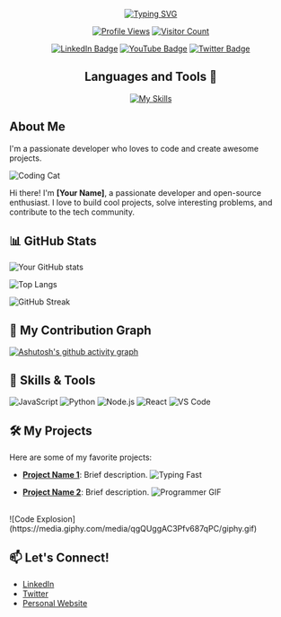 <!-- Title and Intro -->
<p align="center">
  <a href="https://git.io/typing-svg" rel="nofollow">
    <img src="https://readme-typing-svg.demolab.com?font=Fira+Code&size=30&pause=1000&center=true&width=435&lines=Sup+Mates+!;I'm+Your+Name;Your+Tagline;Computer+Science;Your+University+or+Workplace;Eager+to+Learn+Everything+at+Once" alt="Typing SVG">
  </a>
</p>

<p align="center">
  <a href="https://your-link.com"><img src="https://komarev.com/ghpvc/?username=yourusername&color=ff69b4" alt="Profile Views"></a>
  <a href="https://profile-counter.glitch.me/{yourusername}/count.svg"><img src="https://profile-counter.glitch.me/{yourusername}/count.svg" alt="Visitor Count"></a>
</p>

<p align="center">
  <a href="https://www.linkedin.com/in/your-linkedin/"><img src="https://img.shields.io/badge/LinkedIn-blue?style=for-the-badge&logo=linkedin&logoColor=white" alt="LinkedIn Badge"></a>
  <a href="https://www.youtube.com/yourchannel"><img src="https://img.shields.io/badge/YouTube-red?style=for-the-badge&logo=youtube&logoColor=white" alt="YouTube Badge"></a>
  <a href="https://twitter.com/yourtwitter"><img src="https://img.shields.io/badge/Twitter-blue?style=for-the-badge&logo=twitter&logoColor=white" alt="Twitter Badge"></a>
</p>

<h2 align="center">Languages and Tools 🧰</h2>

<p align="center">
  <a href="https://skillicons.dev">
    <img src="https://skillicons.dev/icons?i=py,c,cpp,java,cs,html,css,javascript,bash,bootstrap,django,flask,docker,eclipse,figma,github,ai,linux,md,netlify,vim,visualstudio,vscode" alt="My Skills">
  </a>
</p>

<!-- Add more sections or customize as needed -->



## About Me

I'm a passionate developer who loves to code and create awesome projects.

![Coding Cat](https://media.giphy.com/media/JIX9t2j0ZTN9S/giphy.gif)

Hi there! I'm **[Your Name]**, a passionate developer and open-source enthusiast. I love to build cool projects, solve interesting problems, and contribute to the tech community.

<!-- GitHub Stats -->
## 📊 GitHub Stats

<!-- GitHub Readme Stats -->
![Your GitHub stats](https://github-readme-stats.vercel.app/api?username=yourusername&show_icons=true&theme=radical)

<!-- Top Languages -->
![Top Langs](https://github-readme-stats.vercel.app/api/top-langs/?username=yourusername&layout=compact&theme=radical)

<!-- Streak Stats -->
![GitHub Streak](https://github-readme-streak-stats.herokuapp.com/?user=yourusername&theme=radical)

<!-- Activity Graph -->
## 🌱 My Contribution Graph

[![Ashutosh's github activity graph](https://github-readme-activity-graph.vercel.app/graph?username=CodesbyTaha&theme=tokyo-night)](https://github.com/ashutosh00710/github-readme-activity-graph)


<!-- Badges and Skills -->
## 🚀 Skills & Tools

![JavaScript](https://img.shields.io/badge/-JavaScript-F7DF1E?style=flat-square&logo=javascript&logoColor=black)
![Python](https://img.shields.io/badge/-Python-3776AB?style=flat-square&logo=python&logoColor=white)
![Node.js](https://img.shields.io/badge/-Node.js-339933?style=flat-square&logo=node.js&logoColor=white)
![React](https://img.shields.io/badge/-React-61DAFB?style=flat-square&logo=react&logoColor=white)
![VS Code](https://img.shields.io/badge/-VS%20Code-007ACC?style=flat-square&logo=visual-studio-code&logoColor=white)

<!-- Projects Showcase -->
## 🛠️ My Projects

Here are some of my favorite projects:

- **[Project Name 1](https://github.com/yourusername/project1)**: Brief description.
![Typing Fast](https://media.giphy.com/media/3o7aD3rLN7hR9oGzYs/giphy.gif)
  
- **[Project Name 2](https://github.com/yourusername/project2)**: Brief description.
![Programmer GIF](https://media.giphy.com/media/11ZSwQNWba4YF2/giphy.gif)
<br>
![Code Explosion](https://media.giphy.com/media/qgQUggAC3Pfv687qPC/giphy.gif)



<!-- Contact -->
## 📫 Let's Connect!

- [LinkedIn](https://www.linkedin.com/in/yourusername)
- [Twitter](https://twitter.com/yourusername)
- [Personal Website](https://yourwebsite.com)

